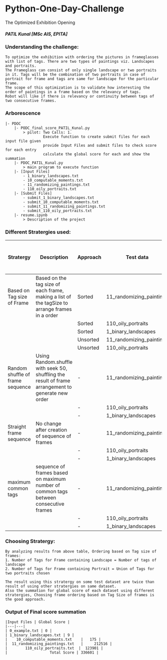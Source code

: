 # Python-One-Day-Challenge
The Optimized Exhibition Opening

##### PATIL Kunal [MSc AIS, EPITA]

### Understanding the challenge: 
```
To optimize the exhibition with ordering the pictures in frameglasses with list of tags. There are two types of paintings viz. Landscapes and portraits.
The Frameglass can consist of only single landscape or two portraits in it. Tags will be the combination of two portraits in case of portrait for frame and tags are same for landscape for the particular frame.
The scope of this optimization is to validate how interesting the order of paintings in a frame based on the relevancy of tags.
Robot will like if there is relevancy or continuity between tags of two consecutive frames.
```

### Arborescence
```
|- PDOC
    |- PODC_final_score_PATIL_Kunal.py 
        > pilot: Two Calls: 1. 
                 Execute function to create submit files for each input file given
                 provide Input Files and submit files to check score for each entry
                 calculate the global score for each and show the summation
    |- PDOC_PATIL_Kunal.py 
        > main program to execute function
    |- [Input Files]
        - 1_binary_landscapes.txt  
        - 10_computable_moments.txt
        - 11_randomizing_paintings.txt
        - 110_oily_portraits.txt
    |- [Submit Files]
        - submit_1_binary_landscapes.txt
        - submit_10_computable_moments.txt
        - submit_11_randomizing_paintings.txt
        - submit_110_oily_portraits.txt
    |- resume.ipynb 
        > Description of the project
```

### Different Stratergies used:
| Stratergy	| Description | Approach | Test data | Line count in submit file | Results | Summation |
| --- | --- | --- | --- | --- | --- | --- |
| Based on Tag size of Frame | Based on the tag size of each frame, making a list of the tagSize to arrange frames in a order | Sorted | 11_randomizing_paintings | 60000 | 212516 | 336601 |
| | | Sorted | 110_oily_portraits | 40000 | 123900 |
| | | Sorted | 1_binary_landscapes | 80000 | 9 |
| | | Unsorted | 11_randomizing_paintings | 60000 | 212478 |
| | | Unsorted | 110_oily_portraits | 40000 | 123865 |
| Random shuffle of frame sequence | Using Random.shuffle with seek 50, shuffling the result of frame arrangement to generate new order | - | 11_randomizing_paintings | 60000 | 174218 | 293159 |
| | |-| 110_oily_portraits | 40000 | 118762 |
| | |-| 1_binary_landscapes | 80000 | 9 |
| Straight frame sequence | No change after creation of sequence of frames | - | 11_randomizing_paintings | 60000 | 172791
| | |-| 110_oily_portraits | 40000 | 118534 | 291490 |
| | |-| 1_binary_landscapes | 80000 | 12 |
| maximum common tags | sequence of frames based on maximum number of common tags between consecutive frames | - | 11_randomizing_paintings | 60000 | FAIL |
| | |-| 110_oily_portraits | 40000 | FAIL |
| | |-| 1_binary_landscapes | 80000 | FAIL |

### Choosing Stratergy:
```
By analyzing results from above table, Ordering based on Tag size of frames:
1. Number of Tags for Frame containing Landscape = Number of tags of landscape
2. Number of Tags for Frame containing Portrait = Union of Tags for two portraits chosen

The result using this stratergy on some test dataset are twice than result of using other stratergies on same dataset.
Also the summation for global score of each dataset using different stratergies, Choosing frame ordering based on Tag Size of frames is the good approach.
```

### Output of Final score summation
```
|Input Files | Global Score |
|---|---|
| 0_example.txt | 0 |
| 1_binary_landscapes.txt | 9 |
|    10_computable_moments.txt    |   175 |
|  11_randomizing_paintings.txt   |     212516 |
|        110_oily_portraits.txt  |  123901 |
|                   Total Score | 336601 |
```

